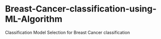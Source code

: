 # Breast-Cancer-classification-using-ML-Algorithm
Classification Model Selection for Breast Cancer classification
